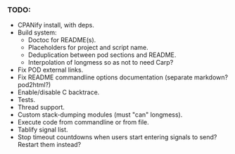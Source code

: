 ### TODO:

- CPANify install, with deps.
- Build system:
	- Doctoc for README(s).
	- Placeholders for project and script name.
	- Deduplication between pod sections and README.
	- Interpolation of longmess so as not to need Carp?
- Fix POD external links.
- Fix README commandline options documentation (separate markdown? pod2html?)
- Enable/disable C backtrace.
- Tests.
- Thread support.
- Custom stack-dumping modules (must "can" longmess).
- Execute code from commandline or from file.
- Tablify signal list.
- Stop timeout countdowns when users start entering signals to send? Restart them instead?